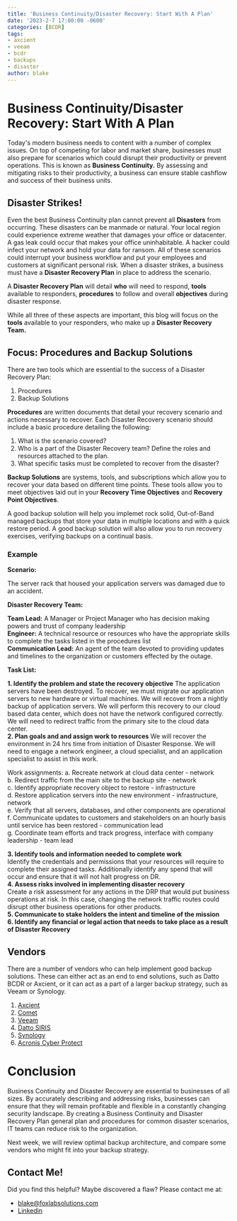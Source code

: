 ```yaml
---
title: 'Business Continuity/Disaster Recovery: Start With A Plan'
date: '2023-2-7 17:00:00 -0600'
categories: [BCDR]
tags: 
- axcient
- veeam
- bcdr
- backups
- disaster
author: blake
---
```


<h1> Business Continuity/Disaster Recovery: Start With A Plan </h1>

Today's modern business needs to content with a number of complex issues. On top of competing for labor and market share, businesses must also prepare for scenarios which could disrupt their productivity or prevent operations. This is known as <strong>Business Continuity.</strong> By assessing and mitigating risks to their productivity, a business can ensure stable cashflow and success of their business units.

<h2> Disaster Strikes! </h2>

Even the best Business Continuity plan cannot prevent all <strong>Disasters</strong> from occurring. These disasters can be manmade or natural. Your local region could experience extreme weather that damages your office or datacenter. A gas leak could occur that makes your office uninhabitable. A hacker could infect your network and hold your data for ransom. All of these scenarios could interrupt your business workflow and put your employees and customers at significant personal risk. When a disaster strikes, a business must have a <strong>Disaster Recovery Plan</strong> in place to address the scenario. 

A <strong>Disaster Recovery Plan</strong> will detail <strong>who</strong> will need to respond, <strong>tools</strong> available to responders, <strong>procedures</strong> to follow and overall <strong>objectives</strong> during disaster response.

While all three of these aspects are important, this blog will focus on the <strong>tools</strong> available to your responders, who make up a <strong>Disaster Recovery Team.</strong>

<h2> Focus: Procedures and Backup Solutions </h2>

There are two tools which are essential to the success of a Disaster Recovery Plan:
1. Procedures
2. Backup Solutions

<strong>Procedures</strong> are written documents that detail your recovery scenario and actions necessary to recover. Each Disaster Recovery scenario should include a basic procedure detailing the following:

1. What is the scenario covered? 
2. Who is a part of the Disaster Recovery team? Define the roles and resources attached to the plan. 
4. What specific tasks must be completed to recover from the disaster?

<b>Backup Solutions</b> are systems, tools, and subscriptions which allow you to recover your data based on different time points. These tools allow you to meet objectives laid out in your <b>Recovery Time Objectives</b> and <b>Recovery Point Objectives</b>.

A good backup solution will help you implemet rock solid, Out-of-Band managed backups that store your data in multiple locations and with a quick restore period. A good backup solution will also allow you to run recovery exercises, verifying backups on a continual basis.


<h3>Example</h3>
<b>Scenario:</b> 

The server rack that housed your application servers was damaged due to an accident. 

<b>Disaster Recovery Team:</b> 

<b>Team Lead:</b> A Manager or Project Manager who has decision making powers and trust of company leadership </br>
<b>Engineer:</b> A technical resource or resources who have the appropriate skills to complete the tasks listed in the procedures list </br>
<b>Communication Lead:</b> An agent of the team devoted to providing updates and timelines to the organization or customers effected by the outage. </br>

<b>Task List:</b> 

<b>1. Identify the problem and state the recovery objective</b>
The application servers have been destroyed. To recover, we must migrate our application servers to new hardware or virtual machines. We will recover from a nightly backup of application servers. We will perform this recovery to our cloud based data center, which does not have the network configured correctly. We will need to redirect traffic from the primary site to the cloud data center. 
<br>
<b>2. Plan goals and and assign work to resources</b>
We will recover the environment in 24 hrs time from initiation of Disaster Response. 
We will need to engage a network engineer, a cloud specialist, and an application specialist to assist in this work. 

Work assignments: 
a. Recreate network at cloud data center - network </br>
b. Redirect traffic from the main site to the backup site - network </br>
c. Identify appropriate recovery object to restore - infrastructure </br>
d. Restore application servers into the new environment - infrastructure, network </br>
e. Verify that all servers, databases, and other components are operational </br>
f. Communicate updates to customers and stakeholders on an hourly basis until service has been restored - communication lead </br>
g. Coordinate team efforts and track progress, interface with company leadership  - team lead </br>

<b>3. Identify tools and information needed to complete work</b></br>
Identify the credentials and permissions that your resources will require to complete their assigned tasks. Additionally identify any spend that will occur and ensure that it will not halt progress on DR. </br>
<b>4. Assess risks involved in implementing disaster recovery</b></br>
Create a risk assessment for any actions in the DRP that would put business operations at risk. In this case, changing the network traffic routes could disrupt other business operations for other products. </br>
<b>5. Communicate to stake holders the intent and timeline of the mission</b></br>
<b>6. Identify any financial or legal action  that needs to take place as a result of Disaster Recovery</b></br>

<h2> Vendors </h2>

There are a number of vendors who can help implement good backup solutions. These can either act as an end to end solutions, such as Datto BCDR or Axcient, or it can act as a part of a larger backup strategy, such as Veeam or Synology.

1. [Axcient](https://axcient.com/)
2. [Comet](https://cometbackup.com/)
3. [Veeam](https://www.veeam.com/)
4. [Datto SIRIS](https://www.datto.com/products/siris/features/)
5. [Synology](https://www.synology.com/en-us/dsm/solution/data_backup)
6. [Acronis Cyber Protect](https://www.acronis.com/en-us/products/cyber-protect/backup/)

<h1> Conclusion </h1>
 
Business Continuity and Disaster Recovery are essential to businesses of all sizes. By accurately describing and addressing risks, businesses can ensure that they will remain profitable and flexible in a constantly changing security landscape. By creating a Business Continuity and Disaster Recovery Plan general plan and procedures for common disaster scenarios, IT teams can reduce risk to the organization. 

Next week, we will review optimal backup architecture, and compare some vendors who might fit into your backup strategy. 

<h2> Contact Me! </h2>

Did you find this helpful? Maybe discovered a flaw? Please contact me at:
-  blake@foxlabsolutions.com
- [Linkedin](https://www.linkedin.com/in/blake-fox-b2a3171b2/)